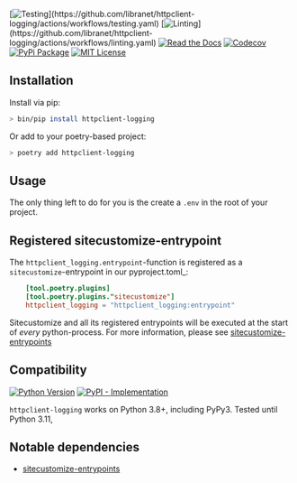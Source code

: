 [![Testing](https://img.shields.io/github/actions/workflow/status/libranet/httpclient-logging/testing.yaml?branch=main&longCache=true&style=flat-square&label=tests&logo=GitHub%20Actions&logoColor=fff")](https://github.com/libranet/httpclient-logging/actions/workflows/testing.yaml)
[![Linting](https://img.shields.io/github/actions/workflow/status/libranet/httpclient-logging/linting.yaml?branch=main&longCache=true&style=flat-square&label=linting&logo=GitHub%20Actions&logoColor=fff")](https://github.com/libranet/httpclient-logging/actions/workflows/linting.yaml)
[![Read the Docs](https://readthedocs.org/projects/httpclient-logging/badge/?version=latest)](https://httpclient-logging.readthedocs.io/en/latest/)
[![Codecov](https://codecov.io/gh/libranet/httpclient-logging/branch/main/graph/badge.svg?token=LYGLIDTNVX)](https://codecov.io/gh/libranet/httpclient-logging)
[![PyPi Package](https://img.shields.io/pypi/v/httpclient-logging?color=%2334D058&label=pypi%20package)](https://pypi.org/project/httpclient-logging/)
[![MIT License](https://img.shields.io/badge/license-MIT-blue.svg)](https://github.com/libranet/httpclient-logging/blob/main/docs/license.md)


## Installation

Install via pip:

```bash
> bin/pip install httpclient-logging
```

Or add to your poetry-based project:

```bash
> poetry add httpclient-logging
```


## Usage

The only thing left to do for you is the create a ``.env`` in the root of your project.


## Registered sitecustomize-entrypoint

The ``httpclient_logging.entrypoint``-function is registered as a ``sitecustomize``-entrypoint in our pyproject.toml_:

``` toml
    [tool.poetry.plugins]
    [tool.poetry.plugins."sitecustomize"]
    httpclient_logging = "httpclient_logging:entrypoint"
```

Sitecustomize and all its registered entrypoints will be executed at the start of *every* python-process.
For more information, please see [sitecustomize-entrypoints](http://pypi.python.org/pypi/sitecustomize-entrypoints)


## Compatibility

 [![Python Version](https://img.shields.io/pypi/pyversions/httpclient-logging?:alt:PyPI-PythonVersion)](https://pypi.org/project/httpclient-logging/)
 [![PyPI - Implementation](https://img.shields.io/pypi/implementation/httpclient-logging?:alt:PyPI-Implementation)](https://pypi.org/project/httpclient-logging/)

``httpclient-logging``  works on Python 3.8+, including PyPy3. Tested until Python 3.11,


## Notable dependencies

- [sitecustomize-entrypoints](http://pypi.python.org/pypi/sitecustomize-entrypoints)
